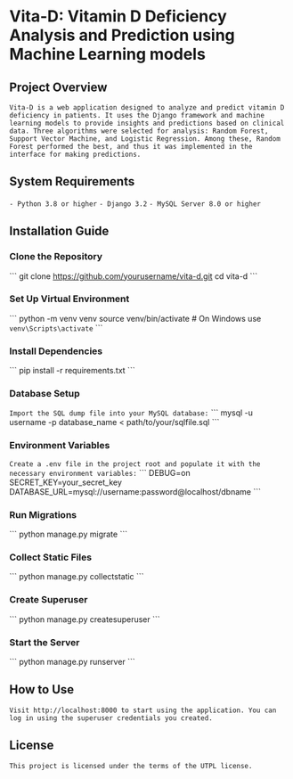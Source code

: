 # Vita-D: Vitamin D Deficiency Analysis and Prediction using Machine Learning models

## Project Overview
`Vita-D is a web application designed to analyze and predict vitamin D deficiency in patients. It uses the Django framework and machine learning models to provide insights and predictions based on clinical data. Three algorithms were selected for analysis: Random Forest, Support Vector Machine, and Logistic Regression. Among these, Random Forest performed the best, and thus it was implemented in the interface for making predictions.`

## System Requirements
`- Python 3.8 or higher`
`- Django 3.2`
`- MySQL Server 8.0 or higher`

## Installation Guide

### Clone the Repository
\`\`\`
git clone https://github.com/yourusername/vita-d.git
cd vita-d
\`\`\`

### Set Up Virtual Environment
\`\`\`
python -m venv venv
source venv/bin/activate  # On Windows use `venv\Scripts\activate`
\`\`\`

### Install Dependencies
\`\`\`
pip install -r requirements.txt
\`\`\`

### Database Setup
`Import the SQL dump file into your MySQL database:`
\`\`\`
mysql -u username -p database_name < path/to/your/sqlfile.sql
\`\`\`

### Environment Variables
`Create a .env file in the project root and populate it with the necessary environment variables:`
\`\`\`
DEBUG=on
SECRET_KEY=your_secret_key
DATABASE_URL=mysql://username:password@localhost/dbname
\`\`\`

### Run Migrations
\`\`\`
python manage.py migrate
\`\`\`

### Collect Static Files
\`\`\`
python manage.py collectstatic
\`\`\`

### Create Superuser
\`\`\`
python manage.py createsuperuser
\`\`\`

### Start the Server
\`\`\`
python manage.py runserver
\`\`\`

## How to Use
`Visit http://localhost:8000 to start using the application. You can log in using the superuser credentials you created.`

## License
`This project is licensed under the terms of the UTPL license.`
